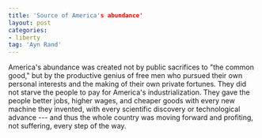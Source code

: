 ```yaml
---
title: 'Source of America's abundance'
layout: post
categories:
- liberty
tag: 'Ayn Rand'
---
```


America's abundance was created not by public sacrifices to "the common good," but by the productive genius of free men who pursued their own personal interests and the making of their own private fortunes. They did not starve the people to pay for America's industrialization. They gave the people better jobs, higher wages, and cheaper goods with every new machine they invented, with every scientific discovery or technological advance --- and thus the whole country was moving forward and profiting, not suffering, every step of the way.
